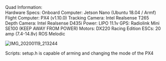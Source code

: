 Quad Information: <br />
  Hardware Specs:
    Onboard Computer: Jetson Nano (Ubuntu 18.04 / Armf)
    Flight Computer: PX4 (v1.10.0)
    Tracking Camera: Intel Realsense T265
    Depth Camera: Intel Realsense D435i
    Power: LIPO 11.1v
    GPS: Radiolink Mini SE100 (KEEP AWAY FROM POWER)
    Motors: DX220 Racing Edition
    ESCs: 20 amp (7.4-14.8v)
    ROS Melodic

 

![IMG_20200119_213244](https://user-images.githubusercontent.com/29446797/72694704-f2a40e80-3b03-11ea-8596-5846bd3c390a.jpg)

 Scripts: setup.h is capable of arming and changing the mode of the PX4
